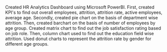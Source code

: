 Created HR Analytics Dashboard using Microsoft PowerBI.
First, created KPI's to find out overall employees, attrition, attrition rate, active employees, average age.
Secondly, created pie chart on the basis of department wise attrition.
Then, created barchart on the basis of number of employees by age group. 
Created matrix chart to find out the job satisfaction rating based on job role.
Then, column chart used to find out the education field wise attrition.
Used donut charts to represent the attrition rate by gender for different age groups.
